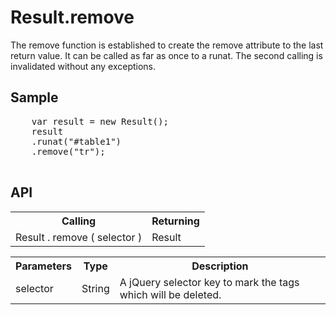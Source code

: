 <H1>Result.remove</H1>

The remove function is established to create the remove attribute to the last return value.
It can be called as far as once to a runat. The second calling is invalidated without any exceptions.

<h2>Sample</h2>
<pre>
	var result = new Result();
	result
	.runat("#table1")
	.remove("tr");
	
</pre>

<h2>API</h2>

<table>
<tr><th>Calling</th><th>Returning</th></tr>
<tr><td>Result . remove ( selector )</td><td>Result</td></tr>
</table>

<table>
<tr><th>Parameters</th><th>Type</th><th>Description</th></tr>
<tr><td>selector</td><td>String</td><td>A jQuery selector key to mark the tags which will be deleted.</td></tr>
</table>

